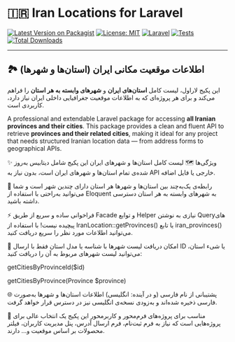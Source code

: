 # 🇮🇷 Iran Locations for Laravel 

[![Latest Version on Packagist](https://img.shields.io/packagist/v/denason/iran-location.svg?style=flat-square)](https://packagist.org/packages/denason/iran-location)
[![License: MIT](https://img.shields.io/badge/License-MIT-blue.svg?style=flat-square)](LICENSE)
[![Laravel](https://img.shields.io/badge/Laravel-10.x-orange.svg?style=flat-square)](https://laravel.com)
[![Tests](https://img.shields.io/badge/tests-passing-brightgreen.svg?style=flat-square)](#)
[![Total Downloads](https://img.shields.io/packagist/dt/denason/iran-location.svg?style=flat-square)](https://packagist.org/packages/denason/iran-location)

---

## 🏞 اطلاعات موقعیت مکانی ایران (استان‌ها و شهرها)

این پکیج لاراول، لیست کامل **استان‌های ایران** و **شهرهای وابسته به هر استان** را فراهم می‌کند و برای هر پروژه‌ای که به اطلاعات موقعیت جغرافیایی داخلی ایران نیاز دارد، کاربردی است.


A professional and extendable Laravel package for accessing **all Iranian provinces and their cities**.
This package provides a clean and fluent API to retrieve **provinces and their related cities**, making it ideal for any project that needs structured Iranian location data — from address forms to geographical APIs.

✨ ویژگی‌ها
🗺 لیست کامل استان‌ها و شهرهای ایران
این پکیج شامل دیتابیس به‌روز شده‌ی تمام استان‌ها و شهرهای ایران است، بدون نیاز به API خارجی یا فایل اضافه.

🔗 رابطه‌ی یک‌به‌چند بین استان‌ها و شهرها
هر استان دارای چندین شهر است و شما می‌توانید به‌راحتی با استفاده از Eloquent به شهرهای وابسته به هر استان دسترسی داشته باشید.

⚡ فراخوانی ساده و سریع از طریق Facade و توابع Helper
نیازی به نوشتن Queryهای پیچیده نیست! با استفاده از IranLocation::getProvinces() یا تابع iran_provinces() می‌توانید اطلاعات مورد نظر را سریع دریافت کنید.

🔎 امکان دریافت لیست شهرها با شناسه یا مدل استان
فقط با ارسال ID یا شیء استان، می‌توانید لیست شهرهای مربوط به آن را دریافت کنید:

getCitiesByProvinceId($id)

getCitiesByProvince(Province $province)

🌐 پشتیبانی از نام فارسی (و در آینده: انگلیسی)
اطلاعات استان‌ها و شهرها به‌صورت فارسی ذخیره شده‌اند و به‌زودی نسخه‌ی انگلیسی نیز در دسترس قرار خواهد گرفت.

🧩 مناسب برای پروژه‌های فرم‌محور و کاربرمحور
این پکیج یک انتخاب عالی برای پروژه‌هایی است که نیاز به فرم ثبت‌نام، فرم ارسال آدرس، پنل مدیریت کاربران، فیلتر محصولات بر اساس موقعیت و... دارند.
